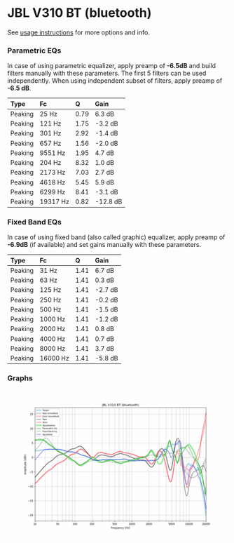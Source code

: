 # JBL V310 BT (bluetooth)
See [usage instructions](https://github.com/jaakkopasanen/AutoEq#usage) for more options and info.

### Parametric EQs
In case of using parametric equalizer, apply preamp of **-6.5dB** and build filters manually
with these parameters. The first 5 filters can be used independently.
When using independent subset of filters, apply preamp of **-6.5 dB**.

| Type    | Fc       |    Q | Gain     |
|:--------|:---------|:-----|:---------|
| Peaking | 25 Hz    | 0.79 | 6.3 dB   |
| Peaking | 121 Hz   | 1.75 | -3.2 dB  |
| Peaking | 301 Hz   | 2.92 | -1.4 dB  |
| Peaking | 657 Hz   | 1.56 | -2.0 dB  |
| Peaking | 9551 Hz  | 1.95 | 4.7 dB   |
| Peaking | 204 Hz   | 8.32 | 1.0 dB   |
| Peaking | 2173 Hz  | 7.03 | 2.7 dB   |
| Peaking | 4618 Hz  | 5.45 | 5.9 dB   |
| Peaking | 6299 Hz  | 8.41 | -3.1 dB  |
| Peaking | 19317 Hz | 0.82 | -12.8 dB |

### Fixed Band EQs
In case of using fixed band (also called graphic) equalizer, apply preamp of **-6.9dB**
(if available) and set gains manually with these parameters.

| Type    | Fc       |    Q | Gain    |
|:--------|:---------|:-----|:--------|
| Peaking | 31 Hz    | 1.41 | 6.7 dB  |
| Peaking | 63 Hz    | 1.41 | 0.3 dB  |
| Peaking | 125 Hz   | 1.41 | -2.7 dB |
| Peaking | 250 Hz   | 1.41 | -0.2 dB |
| Peaking | 500 Hz   | 1.41 | -1.5 dB |
| Peaking | 1000 Hz  | 1.41 | -1.2 dB |
| Peaking | 2000 Hz  | 1.41 | 0.8 dB  |
| Peaking | 4000 Hz  | 1.41 | 0.7 dB  |
| Peaking | 8000 Hz  | 1.41 | 3.7 dB  |
| Peaking | 16000 Hz | 1.41 | -5.8 dB |

### Graphs
![](./JBL%20V310%20BT%20(bluetooth).png)